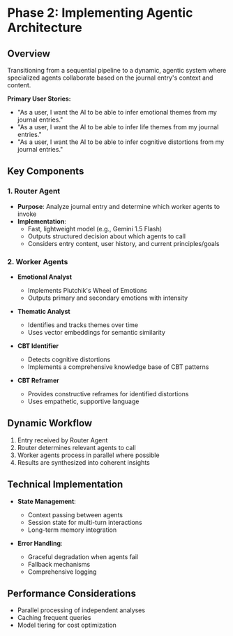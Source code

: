 # Phase 2: Implementing Agentic Architecture

## Overview
Transitioning from a sequential pipeline to a dynamic, agentic system where specialized agents collaborate based on the journal entry's context and content.

**Primary User Stories:**
- "As a user, I want the AI to be able to infer emotional themes from my journal entries."
- "As a user, I want the AI to be able to infer life themes from my journal entries."
- "As a user, I want the AI to be able to infer cognitive distortions from my journal entries."


## Key Components

### 1. Router Agent
- **Purpose**: Analyze journal entry and determine which worker agents to invoke
- **Implementation**:
  - Fast, lightweight model (e.g., Gemini 1.5 Flash)
  - Outputs structured decision about which agents to call
  - Considers entry content, user history, and current principles/goals

### 2. Worker Agents
- **Emotional Analyst**
  - Implements Plutchik's Wheel of Emotions
  - Outputs primary and secondary emotions with intensity
  
- **Thematic Analyst**
  - Identifies and tracks themes over time
  - Uses vector embeddings for semantic similarity
  
- **CBT Identifier**
  - Detects cognitive distortions
  - Implements a comprehensive knowledge base of CBT patterns
  
- **CBT Reframer**
  - Provides constructive reframes for identified distortions
  - Uses empathetic, supportive language

## Dynamic Workflow
1. Entry received by Router Agent
2. Router determines relevant agents to call
3. Worker agents process in parallel where possible
4. Results are synthesized into coherent insights

## Technical Implementation
- **State Management**:
  - Context passing between agents
  - Session state for multi-turn interactions
  - Long-term memory integration

- **Error Handling**:
  - Graceful degradation when agents fail
  - Fallback mechanisms
  - Comprehensive logging

## Performance Considerations
- Parallel processing of independent analyses
- Caching frequent queries
- Model tiering for cost optimization
